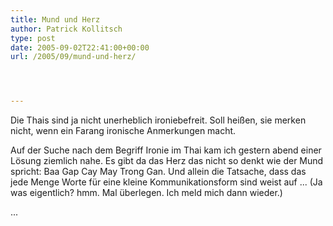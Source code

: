 ```yaml
---
title: Mund und Herz
author: Patrick Kollitsch
type: post
date: 2005-09-02T22:41:00+00:00
url: /2005/09/mund-und-herz/




---
```

Die Thais sind ja nicht unerheblich ironiebefreit. Soll hei&szlig;en, sie merken nicht, wenn ein Farang ironische Anmerkungen macht.

Auf der Suche nach dem Begriff Ironie im Thai kam ich gestern abend einer L&ouml;sung ziemlich nahe. Es gibt da das Herz das nicht so denkt wie der Mund spricht: <span class="thai" xml:lang="th" title="das Herz das nicht so denkt wie der Mund spricht">Baa Gap Cay May Trong Gan</span>. Und allein die Tatsache, dass das jede Menge Worte f&uuml;r eine kleine Kommunikationsform sind weist auf ... (Ja was eigentlich? hmm. Mal &uuml;berlegen. Ich meld mich dann wieder.)

...